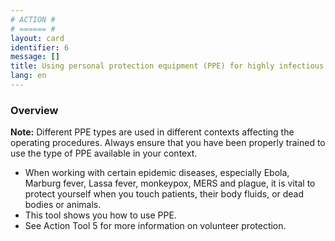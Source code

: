 ```yaml
---
# ACTION #
# ====== #
layout: card
identifier: 6
message: []
title: Using personal protection equipment (PPE) for highly infectious diseases
lang: en
---
```


### Overview

**Note:** Different PPE types are used in different contexts affecting the operating procedures.  Always ensure that you have been properly trained to use the type of PPE available in your context.

- When working with certain epidemic diseases, especially Ebola, Marburg fever, Lassa fever, monkeypox, MERS and plague, it is vital to protect yourself when you touch patients, their body fluids, or dead bodies or animals.
- This tool shows you how to use PPE.
- See Action Tool 5 <a class="crosslink" href="{% render_depth %}{% render_link action|5 %}"><i class="fas fa-external-link-alt" aria-hidden="true"></i></a> for more information on volunteer protection.
